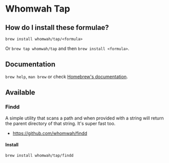 # Whomwah Tap

## How do I install these formulae?

`brew install whomwah/tap/<formula>`

Or `brew tap whomwah/tap` and then `brew install <formula>`.

## Documentation

`brew help`, `man brew` or check [Homebrew's documentation](https://docs.brew.sh).

## Available

### Findd

A simple utility that scans a path and when provided with a string will return the parent directory of that string. It's super fast too.

* https://github.com/whomwah/findd

#### Install

`brew install whomwah/tap/findd`
